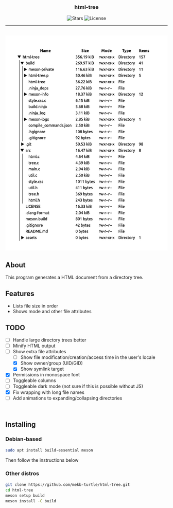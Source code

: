 <div align="center">
    <h3 align="center">html-tree</h3>
    <img alt="Stars" src="https://img.shields.io/github/stars/mekb-turtle/html-tree?style=flat&logoColor=f5c2e7&labelColor=1e1e2e&color=f5c2e7" />
    <img alt="License" src="https://img.shields.io/github/license/mekb-turtle/html-tree?style=flat&logoColor=f5c2e7&labelColor=1e1e2e&color=f5c2e7" />
</div>

---
<br/>

<img alt="Preview" src="assets/preview.png"/>

## About
This program generates a HTML document from a directory tree.

## Features
- Lists file size in order
- Shows mode and other file attributes

## TODO
- [ ] Handle large directory trees better
- [ ] Minify HTML output
- [ ] Show extra file attributes
    - [ ] Show file modification/creation/access time in the user's locale
    - [x] Show owner/group (UID/GID)
    - [x] Show symlink target
- [x] Permissions in monospace font
- [ ] Toggleable columns
- [ ] Toggleable dark mode (not sure if this is possible without JS)
- [x] Fix wrapping with long file names
- [ ] Add animations to expanding/collapsing directories

<br />

## Installing
### Debian-based
```bash
sudo apt install build-essential meson
```
Then follow the instructions below

### Other distros
```bash
git clone https://github.com/mekb-turtle/html-tree.git
cd html-tree
meson setup build
meson install -C build
```

